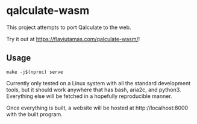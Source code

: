 # qalculate-wasm

This project attempts to port Qalculate to the web.

Try it out at https://flaviutamas.com/qalculate-wasm/!

## Usage

`make -j$(nproc) serve`

Currently only tested on a Linux system with all the standard development
tools, but it should work anywhere that has bash, aria2c, and python3.
Everything else will be fetched in a hopefully reproducible manner.

Once everything is built, a website will be hosted at http://localhost:8000
with the built program.
